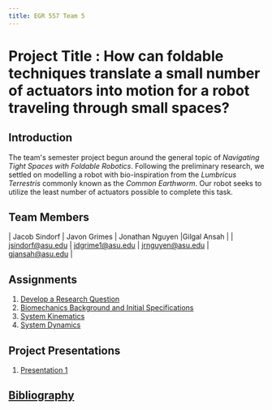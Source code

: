 ```yaml
---
title: EGR 557 Team 5
---
```


# Project Title : How can foldable techniques translate a small number of actuators into motion for a robot traveling through small spaces?

## Introduction
The team's semester project begun around the general topic of _Navigating Tight Spaces with Foldable Robotics_.
Following the preliminary research, we settled on modelling a robot with bio-inspiration from the _Lumbricus Terrestris_ commonly known as the _Common Earthworm_.
Our robot seeks to utilize the least number of actuators possible to complete this task.

## Team Members

| Jacob Sindorf | Javon Grimes | Jonathan Nguyen |Gilgal Ansah |
| <jsindorf@asu.edu> | <jdgrime1@asu.edu> | <jrnguyen@asu.edu> | <gjansah@asu.edu> |

## Assignments

1. [Develop a Research Question](Question/Question)
2. [Biomechanics Background and Initial Specifications](Biomechanics/Biomechanics)
3. [System Kinematics](Kinematics/Kinematics)
4. [System Dynamics](Dynamics/Dynamics)

## Project Presentations
1. [Presentation 1](Presentations/Presentation_1)


## [Bibliography](/bibliography)
